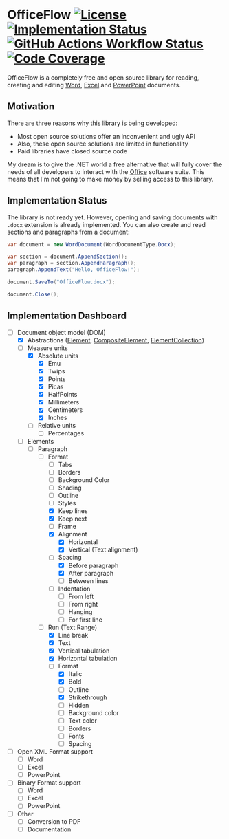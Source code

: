 OfficeFlow [![License][badges.license]][links.license] [![Implementation Status][badges.status.umbra]][links.andivionian-status-classifier] [![GitHub Actions Workflow Status][badges.build]][links.workflows] [![Code Coverage][badges.code-coverage]][links.code-coverage]
=
OfficeFlow is a completely free and open source library for reading, creating and editing [Word][links.word], [Excel][links.excel] and [PowerPoint][links.power-point] documents.

Motivation
-
There are three reasons why this library is being developed:
- Most open source solutions offer an inconvenient and ugly API
- Also, these open source solutions are limited in functionality
- Paid libraries have closed source code

My dream is to give the .NET world a free alternative that will fully cover the needs of all developers to interact with the [Office][links.office] software suite. This means that I'm not going to make money by selling access to this library.

Implementation Status
-
The library is not ready yet. However, opening and saving documents with `.docx` extension is already implemented. You can also create and read sections and paragraphs from a document:
```csharp
var document = new WordDocument(WordDocumentType.Docx);

var section = document.AppendSection();
var paragraph = section.AppendParagraph();
paragraph.AppendText("Hello, OfficeFlow!");

document.SaveTo("OfficeFlow.docx");

document.Close();
```

Implementation Dashboard
-
- [ ] Document object model (DOM)
  - [x] Abstractions ([Element][links.dashboard.element], [CompositeElement][links.dashboard.composite-element], [ElementCollection][links.dashboard.element-collection])
  - [ ] Measure units
    - [x] Absolute units 
      - [x] Emu
      - [x] Twips
      - [x] Points
      - [x] Picas
      - [x] HalfPoints
      - [x] Millimeters
      - [x] Centimeters
      - [x] Inches
    - [ ] Relative units
      - [ ] Percentages
  - [ ] Elements
    - [ ] Paragraph
      - [ ] Format
        - [ ] Tabs
        - [ ] Borders
        - [ ] Background Color
        - [ ] Shading
        - [ ] Outline
        - [ ] Styles
        - [x] Keep lines
        - [x] Keep next
        - [ ] Frame
        - [x] Alignment
          - [x] Horizontal 
          - [x] Vertical (Text alignment)
        - [ ] Spacing 
          - [x] Before paragraph
          - [x] After paragraph
          - [ ] Between lines
        - [ ] Indentation
          - [ ] From left
          - [ ] From right
          - [ ] Hanging
          - [ ] For first line
      - [ ] Run (Text Range)
        - [x] Line break
        - [x] Text
        - [x] Vertical tabulation
        - [x] Horizontal tabulation
        - [ ] Format
          - [x] Italic
          - [x] Bold
          - [ ] Outline
          - [x] Strikethrough
          - [ ] Hidden
          - [ ] Background color
          - [ ] Text color
          - [ ] Borders
          - [ ] Fonts
          - [ ] Spacing 
- [ ] Open XML Format support
  - [ ] Word
  - [ ] Excel
  - [ ] PowerPoint
- [ ] Binary Format support
  - [ ] Word
  - [ ] Excel
  - [ ] PowerPoint
- [ ] Other
  - [ ] Conversion to PDF
  - [ ] Documentation

[badges.license]: https://img.shields.io/github/license/y0ung3r/OfficeFlow
[badges.status.umbra]: https://img.shields.io/badge/status-umbra-red.svg
[badges.build]: https://img.shields.io/github/actions/workflow/status/y0ung3r/OfficeFlow/main.yaml
[badges.code-coverage]: https://img.shields.io/codecov/c/github/y0ung3r/OfficeFlow?token=GEHBFGNYLT&label=code%20coverage
[links.license]: https://github.com/y0ung3r/OfficeFlow/blob/main/LICENSE.md
[links.workflows]: https://github.com/y0ung3r/OfficeFlow/actions
[links.office]: https://en.wikipedia.org/wiki/Microsoft_Office
[links.word]: https://en.wikipedia.org/wiki/Microsoft_Word
[links.excel]: https://en.wikipedia.org/wiki/Microsoft_Excel
[links.power-point]: https://en.wikipedia.org/wiki/Microsoft_PowerPoint
[links.andivionian-status-classifier]: https://andivionian.fornever.me/v1/#status-umbra-
[links.code-coverage]: https://codecov.io/github/y0ung3r/OfficeFlow
[links.dashboard.element]: https://github.com/y0ung3r/OfficeFlow/blob/main/src/Common/OfficeFlow.DocumentObjectModel/Element.cs
[links.dashboard.composite-element]: https://github.com/y0ung3r/OfficeFlow/blob/main/src/Common/OfficeFlow.DocumentObjectModel/CompositeElement.cs
[links.dashboard.element-collection]: https://github.com/y0ung3r/OfficeFlow/blob/main/src/Common/OfficeFlow.DocumentObjectModel/ElementCollection.cs

